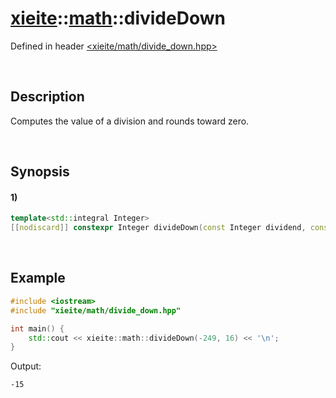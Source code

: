 # [xieite](../../xieite.md)\:\:[math](../../math.md)\:\:divideDown
Defined in header [<xieite/math/divide_down.hpp>](../../../include/xieite/math/divide_down.hpp)

&nbsp;

## Description
Computes the value of a division and rounds toward zero.

&nbsp;

## Synopsis
#### 1)
```cpp
template<std::integral Integer>
[[nodiscard]] constexpr Integer divideDown(const Integer dividend, const Integer divisor) noexcept;
```

&nbsp;

## Example
```cpp
#include <iostream>
#include "xieite/math/divide_down.hpp"

int main() {
    std::cout << xieite::math::divideDown(-249, 16) << '\n';
}
```
Output:
```
-15
```
